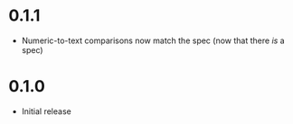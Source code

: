 
# 0.1.1
- Numeric-to-text comparisons now match the spec (now that there *is* a spec)

# 0.1.0
- Initial release
